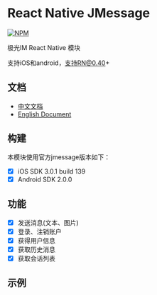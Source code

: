 # React Native JMessage
[![NPM](https://nodei.co/npm/react-native-jiguang-message.png?downloads=true&stars=true)](https://nodei.co/npm/react-native-jiguang-message/)

极光IM React Native 模块

支持iOS和android，支持RN@0.40+

## 文档
- [中文文档](https://luojf945.github.io/react-native-jiguang-message)
- [English Document](https://luojf945.github.io/react-native-jiguang-message/#/en/)

## 构建
本模块使用官方jmessage版本如下：

- [x] iOS SDK 3.0.1 build 139
- [x] Android SDK 2.0.0

## 功能
- [x] 发送消息(文本、图片)
- [x] 登录、注销账户
- [x] 获得用户信息
- [x] 获取历史消息
- [x] 获取会话列表

## 示例

